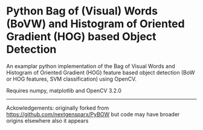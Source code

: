 # Python Bag of (Visual) Words (BoVW) and Histogram of Oriented Gradient (HOG) based Object Detection

An examplar python implementation of the Bag of Visual Words and Histogram of Oriented Gradient (HOG) feature based object detection (BoW or HOG features, SVM classification) using OpenCV.

Requires numpy, matplotlib and OpenCV 3.2.0

----

Ackowledgements: originally forked from https://github.com/nextgensparx/PyBOW but code may have broader origins elsewhere also it appears
